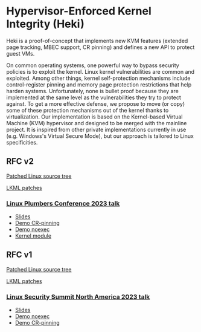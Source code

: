 # Hypervisor-Enforced Kernel Integrity (Heki)

Heki is a proof-of-concept that implements new KVM features (extended page tracking, MBEC support, CR pinning) and defines a new API to protect guest VMs.

On common operating systems, one powerful way to bypass security policies is to exploit the kernel. Linux kernel vulnerabilities are common and exploited. Among other things, kernel self-protection mechanisms include control-register pinning and memory page protection restrictions that help harden systems. Unfortunately, none is bullet proof because they are implemented at the same level as the vulnerabilities they try to protect against. To get a more effective defense, we propose to move (or copy) some of these protection mechanisms out of the kernel thanks to virtualization. Our implementation is based on the Kernel-based Virtual Machine (KVM) hypervisor and designed to be merged with the mainline project. It is inspired from other private implementations currently in use (e.g. Windows's Virtual Secure Mode), but our approach is tailored to Linux specificities.

## RFC v2

[Patched Linux source tree](https://github.com/heki-linux/linux/commits/heki-v2)

[LKML patches](https://lore.kernel.org/all/20231113022326.24388-1-mic@digikod.net/)

### [Linux Plumbers Conference 2023 talk](https://lpc.events/event/17/contributions/1486/)

* [Slides](talks/2023-11-14%20LPC%20-%20Heki.pdf)
* [Demo CR-pinning](talks/2023-11-14%20demo%20Heki%20cr-pinning.webm)
* [Demo noexec](talks/2023-11-14%20demo%20Heki%20noexec.webm)
* [Kernel module](talks/2023-11-14%20demo%20Heki%20kernel%20module.webm)

## RFC v1

[Patched Linux source tree](https://github.com/heki-linux/linux/commits/heki-v1)

[LKML patches](https://lore.kernel.org/all/20230505152046.6575-1-mic@digikod.net/)

### [Linux Security Summit North America 2023 talk](https://sched.co/1K7bR)

* [Slides](talks/2023-05-11%20LSS%20-%20Heki.pdf)
* [Demo noexec](talks/2023-05-11%20demo%20Heki%20noexec.webm)
* [Demo CR-pinning](talks/2023-05-11%20demo%20Heki%20cr-pinning.webm)
